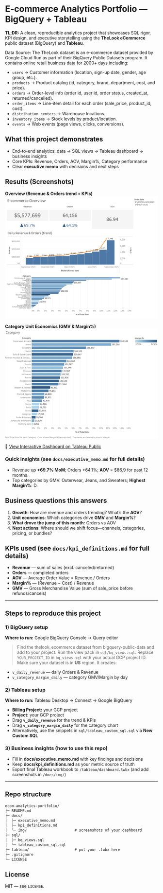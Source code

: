 # E-commerce Analytics Portfolio — BigQuery + Tableau

**TL;DR:** A clean, reproducible analytics project that showcases SQL rigor, KPI design, and executive storytelling using the **TheLook eCommerce** public dataset (BigQuery) and **Tableau**.

Data Source: The TheLook dataset is an e-commerce dataset provided by Google Cloud Run as part of their BigQuery Public Datasets program. It contains online retail business data for 2000+ days including:
- `users` → Customer information (location, sign-up date, gender, age group, etc.).
- `products` → Product catalog (id, category, brand, department, cost, and price).
- `orders` → Order-level info (order id, user id, order status, created_at, returned/cancelled).
- `order_items` → Line-item detail for each order (sale_price, product_id, cost).
- `distribution_centers` → Warehouse locations.
- `inventory_items` → Stock levels by product/location.
- `events` → Web events (page views, clicks, conversions).

## What this project demonstrates
- End-to-end analytics: data → SQL views → Tableau dashboard → business insights
- Core KPIs: Revenue, Orders, AOV, Margin%, Category performance
- Clear **executive memo** with decisions and next steps

## Results (Screenshots)

**Overview (Revenue & Orders trend + KPIs)**
![Overview](docs/img/overview.png)

**Category Unit Economics (GMV & Margin%)**
![Category](docs/img/category.png)

🔗 [View Interactive Dashboard on Tableau Public]([https://public.tableau.com/views/YOUR-DASHBOARD-LINK](https://public.tableau.com/app/profile/muzi.chen4126/viz/E-commerceProject_17564325507470/E-commerceOverview?publish=yes))

### Quick insights (see `docs/executive_memo.md` for full details)
- Revenue up **+69.7% MoM**; Orders +64.1%; **AOV** = $86.9 for past 12 months.
- Top categories by GMV: Outerwear, Jeans, and Sweaters; **Highest Margin%**: D.

## Business questions this answers
1. **Growth**: How are revenue and orders trending? What’s the **AOV**?
2. **Unit economics**: Which categories drive **GMV** and **Margin%**?
3. **What drove the jump of this month:** Orders vs AOV
5. **Next actions**: Where should we shift focus—channels, categories, pricing, or bundles?

## KPIs used (see `docs/kpi_definitions.md` for full details)
- **Revenue** — sum of sales (excl. canceled/returned)
- **Orders** — completed orders
- **AOV** — Average Order Value = Revenue / Orders
- **Margin%** — (Revenue − Cost) / Revenue
- **GMV** — Gross Merchandise Value (sum of sale_price before refunds/cancels)

---

## Steps to reproduce this project

### 1) BigQuery setup
**Where to run:** Google BigQuery Console → Query editor

> Find the thelook_ecommerce dataset from bigquery-public-data and add to your project.
> Run the view pack in `sql/bq_views.sql`. Replace `YOUR_PROJECT_ID` in `bq_views.sql` with your actual GCP project ID. Make sure your dataset is in **US** region. It creates:
- `v_daily_revenue` — daily Orders & Revenue
- `v_category_margin_daily` — category GMV/Margin by day

### 2) Tableau setup
**Where to run:** Tableau Desktop → Connect → Google BigQuery

- **Billing Project:** your GCP project
- **Project:** your GCP project
- Drag **`v_daily_revenue`** for the trend & KPIs
- Drag **`v_category_margin_daily`** for the category chart
- Alternatively, use the snippets in `sql/tableau_custom_sql.sql` via **New Custom SQL**

### 3) Business insights (how to use this repo)
- Fill in **docs/executive_memo.md** with key findings and decisions
- Keep **docs/kpi_definitions.md** as your metric source of truth
- Export final Tableau workbook to `/tableau/dashboard.twbx` (and add screenshots in `/docs/img/`)

---

## Repo structure
```
ecom-analytics-portfolio/
├─ README.md
├─ docs/
│  ├─ executive_memo.md
│  ├─ kpi_definitions.md
│  └─ img/                      # screenshots of your dashboard
├─ sql/
│  ├─ bq_views.sql
│  └─ tableau_custom_sql.sql
├─ tableau/                     # put your .twbx here
├─ .gitignore
└─ LICENSE
```

## License
MIT — see `LICENSE`.
